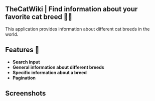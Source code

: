 ## TheCatWiki | Find information about your favorite cat breed 🐱‍👓
This application provides information about different cat breeds in the world.

## Features 🍱
- **Search input**
- **General information about different breeds**
- **Specific information about a breed**
- **Pagination**

## Screenshots
